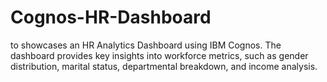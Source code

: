 # Cognos-HR-Dashboard
to showcases an HR Analytics Dashboard using IBM Cognos. The dashboard provides key insights into workforce metrics, such as gender distribution, marital status, departmental breakdown, and income analysis. 
